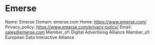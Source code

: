 
# Emerse

Name: Emerse
Domain: emerse.com
Home: https://www.emerse.com/
Privacy_policy: https://www.emerse.com/privacy-policy/
Email: sales@emerse.com
Member_of: Digital Advertising Alliance
Member_of: European Data Interactive Alliance
